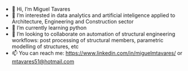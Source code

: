 - 👋 Hi, I’m Miguel Tavares
- 👀 I’m interested in data analytics and artificial inteligence applied to Architecture, Engineering and Construction sector
- 🌱 I’m currently learning python
- 💞️ I’m looking to collaborate on automation of structural engineering workflows: post processing of structural members, parametric modelling of structures, etc
- 📫 You can reach me: https://www.linkedin.com/in/miguelmtavares/ or mtavares51@hotmail.com


<!---
mtavares51/mtavares51 is a ✨ special ✨ repository because its `README.md` (this file) appears on your GitHub profile.
You can click the Preview link to take a look at your changes.
--->
